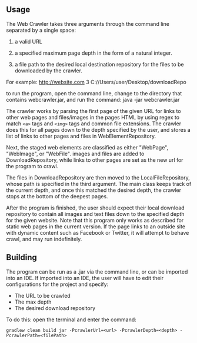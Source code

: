 ## Usage 
The Web Crawler takes three arguments through the command line separated by a single space:

1. a valid URL

2. a specified maximum page depth in the form of a natural integer. 

3. a file path to the desired local destination repository for the 
files to be downloaded by the crawler. 

For example: 
http://website.com 3 C://Users/user/Desktop/downloadRepo

to run the program, open the command line, change to the directory
that contains webcrawler.jar, and run the command: 
java -jar webcrawler.jar <url> <depth> <destination file>

The crawler works by parsing the first page of the given URL
for links to other web pages and files/images in the pages HTML
by using regex to match `<a>` tags and `<img>` tags and common file extensions. 
The crawler does this for all pages down to the depth specified by the user, and stores a 
list of links to other pages and files in WebElementRepository.

Next, the staged web elements are classified as either "WebPage", "WebImage", or "WebFile". 
images and files are added to DownloadRepository, while links to other pages are set as the new 
url for the program to crawl. 

The files in DownloadRepository are then moved to the LocalFileRepository, whose path is 
specified in the third argument. The main class keeps track of the current depth, and once this matched the 
desired depth, the crawler stops at the bottom of the deepest pages. 

After the program is finished, the user should expect their local download repository to contain
all images and text files down to the specified depth for the given website. Note that this 
program only works as described for static web pages in the current version. If the page links to an
outside site with dynamic content such as Facebook or Twitter, it will attempt to behave crawl, and may 
run indefinitely. 

## Building 
The program can be run as a .jar via the command line, or can be imported into an IDE. If imported
into an IDE, the user will have to edit their configurations for the project and specify:

+ The URL to be crawled
+ The max depth
+ The desired download repository

To do this: open the terminal and enter the command:

`gradlew clean build jar -PcrawlerUrl=<url> -PcrawlerDepth=<depth> -PcrawlerPath=<filePath>
`

